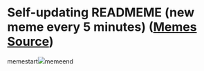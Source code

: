 # Self-updating READMEME (new meme every 5 minutes) ([Memes Source](https://bramses.notion.site/a49c1e962b7646879176ac3b327b6533?v=4d1eda54b170483cb03a40f257231764))

memestart![](https://www.notion.so/image/https%3A%2F%2Fs3-us-west-2.amazonaws.com%2Fsecure.notion-static.com%2Fdbf79bd8-6176-4d8f-8e76-9582dc04c615%2FCF5F9CF6-1090-40A2-951D-98B36863EEEF.jpeg?table=block&id=f932984d-defb-4b27-a18d-355ee8d5cda3&cache=v2)memeend
